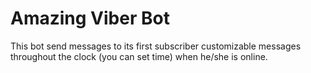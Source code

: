 # Amazing Viber Bot
This bot send messages to its first subscriber customizable messages throughout the clock (you can set time) when he/she is online. 
